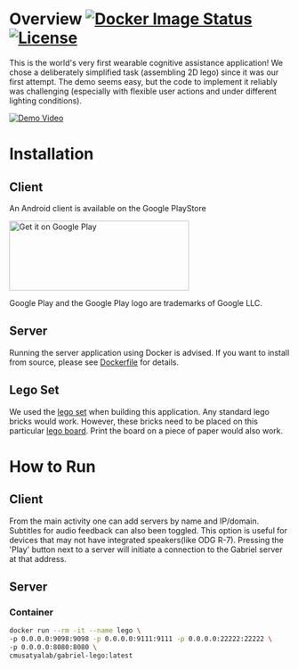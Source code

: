 # Overview [![Docker Image Status][docker-image]][docker] [![License][license-image]][license]

This is the world's very first wearable cognitive assistance application!   We chose a deliberately simplified task (assembling 2D lego) since it was our first attempt.  The demo seems easy, but the code to implement it reliably was challenging (especially with flexible user actions and under different lighting conditions).

[![Demo Video](https://img.youtube.com/vi/7L9U-n29abg/0.jpg)](https://www.youtube.com/watch?v=7L9U-n29abg)

[docker-image]: https://img.shields.io/docker/build/cmusatyalab/gabriel-lego.svg
[docker]: https://hub.docker.com/r/cmusatyalab/gabriel-lego

[license-image]: http://img.shields.io/badge/license-Apache--2-blue.svg?style=flat
[license]: LICENSE

# Installation
## Client
An Android client is available on the Google PlayStore 

<a href='https://play.google.com/store/apps/details?id=edu.cmu.cs.gabrielclient'><img height='125px' width='323px' alt='Get it on Google Play' src='https://play.google.com/intl/en_us/badges/images/generic/en_badge_web_generic.png'/></a>

Google Play and the Google Play logo are trademarks of Google LLC.

## Server
Running the server application using Docker is advised. If you want to install from source, please see [Dockerfile](Dockerfile) for details.

## Lego Set

We used the [lego set](https://www.amazon.com/LEGO-6000207-Life-Of-George/dp/B005UFAG1S) when building this application. Any standard lego bricks would work. However, these bricks need to be placed on this particular [lego board](lego-board.pdf). Print the board on a piece of paper would also work.


# How to Run
## Client
From the main activity one can add servers by name and IP/domain. Subtitles for audio feedback can also been toggled. This option is useful for devices that may not have integrated speakers(like ODG R-7).
Pressing the 'Play' button next to a server will initiate a connection to the Gabriel server at that address.

## Server
### Container
```bash
docker run --rm -it --name lego \
-p 0.0.0.0:9098:9098 -p 0.0.0.0:9111:9111 -p 0.0.0.0:22222:22222 \
-p 0.0.0.0:8080:8080 \
cmusatyalab/gabriel-lego:latest
```
